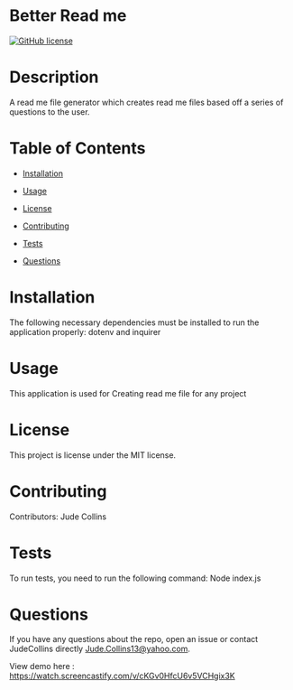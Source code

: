 
# Better Read me
[![GitHub license](https://img.shields.io/badge/license-MIT-blue.svg)](https://github.com/JudeCollins/BetterReadme)

# Description

A read me file generator which creates read me files based off a series of questions to the user.

# Table of Contents 

* [Installation](#installation)

* [Usage](#usage)

* [License](#license)

* [Contributing](#contributing)

* [Tests](#tests)

* [Questions](#questions)

# Installation
The following necessary dependencies must be installed to run the application properly: dotenv and inquirer

# Usage

​This application is used for Creating read me file for any project

# License
This project is license under the MIT license.

# Contributing
​Contributors: Jude Collins



# Tests
To run tests, you need to run the following command: Node index.js

# Questions
If you have any questions about the repo, open an issue or contact JudeCollins directly Jude.Collins13@yahoo.com.

View demo here : https://watch.screencastify.com/v/cKGv0HfcU6v5VCHgix3K










